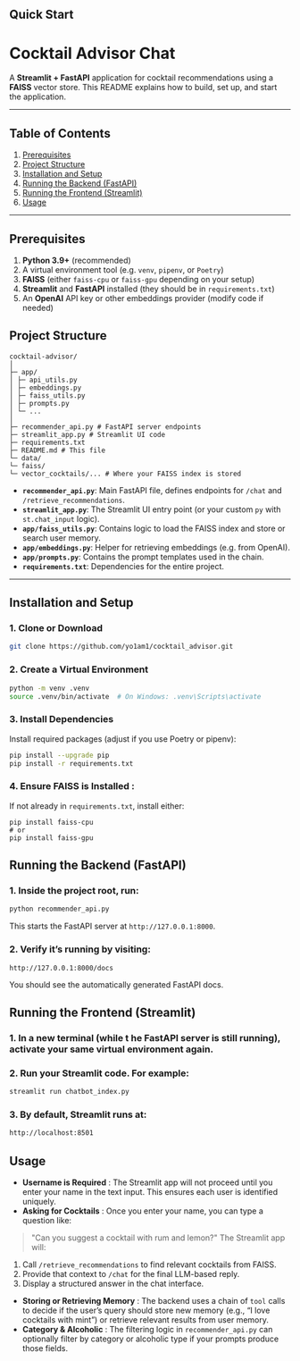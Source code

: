 ## Quick Start

# Cocktail Advisor Chat

A **Streamlit + FastAPI** application for cocktail recommendations using a **FAISS** vector store. This README explains how to build, set up, and start the application.

---

## Table of Contents

1. [Prerequisites](#prerequisites)
2. [Project Structure](#project-structure)
3. [Installation and Setup](#installation-and-setup)
4. [Running the Backend (FastAPI)](#running-the-backend-fastapi)
5. [Running the Frontend (Streamlit)](#running-the-frontend-streamlit)
6. [Usage](#usage)

---

## Prerequisites

1. **Python 3.9+** (recommended)
2. A virtual environment tool (e.g. `venv`, `pipenv`, or `Poetry`)
3. **FAISS** (either `faiss-cpu` or `faiss-gpu` depending on your setup)
4. **Streamlit** and **FastAPI** installed (they should be in `requirements.txt`)
5. An **OpenAI** API key or other embeddings provider (modify code if needed)

## Project Structure

```
cocktail-advisor/
│
├─ app/
│ ├─ api_utils.py
│ ├─ embeddings.py
│ ├─ faiss_utils.py
│ ├─ prompts.py
│ └─ ...
│
├─ recommender_api.py # FastAPI server endpoints
├─ streamlit_app.py # Streamlit UI code
├─ requirements.txt
├─ README.md # This file
└─ data/
└─ faiss/
└─ vector_cocktails/... # Where your FAISS index is stored
```

- **`recommender_api.py`**: Main FastAPI file, defines endpoints for `/chat` and `/retrieve_recommendations`.
- **`streamlit_app.py`**: The Streamlit UI entry point (or your custom `py` with `st.chat_input` logic).
- **`app/faiss_utils.py`**: Contains logic to load the FAISS index and store or search user memory.
- **`app/embeddings.py`**: Helper for retrieving embeddings (e.g. from OpenAI).
- **`app/prompts.py`**: Contains the prompt templates used in the chain.
- **`requirements.txt`**: Dependencies for the entire project.

---

## Installation and Setup

### 1. Clone or Download

```bash
git clone https://github.com/yo1am1/cocktail_advisor.git
```

### 2. Create a Virtual Environment

```bash
python -m venv .venv
source .venv/bin/activate  # On Windows: .venv\Scripts\activate
```

### 3. Install Dependencies

Install required packages (adjust if you use Poetry or pipenv):

```bash
pip install --upgrade pip
pip install -r requirements.txt
```

### **4. Ensure FAISS is Installed** :

If not already in `requirements.txt`, install either:

```
pip install faiss-cpu
# or
pip install faiss-gpu

```

## Running the Backend (FastAPI)

### **1. Inside** the project root, run:

```bash
python recommender_api.py
```

This starts the FastAPI server at `http://127.0.0.1:8000`.

### 2. Verify it’s running by visiting:

```
http://127.0.0.1:8000/docs
```

You should see the automatically generated FastAPI docs.

## Running the Frontend (Streamlit)

### 1. In a **new terminal** (while t	he FastAPI server is still running), **activate** your same virtual environment again.

### 2. Run your Streamlit code. For example:

```bash
streamlit run chatbot_index.py
```

### 3. By default, Streamlit runs at:

```html
http://localhost:8501
```

## Usage

* **Username is Required** :
  The Streamlit app will not proceed until you enter your name in the text input. This ensures each user is identified uniquely.
* **Asking for Cocktails** :
  Once you enter your name, you can type a question like:

> "Can you suggest a cocktail with rum and lemon?"
> The Streamlit app will:

1. Call `/retrieve_recommendations` to find relevant cocktails from FAISS.
2. Provide that context to `/chat` for the final LLM-based reply.
3. Display a structured answer in the chat interface.

* **Storing or Retrieving Memory** :
  The backend uses a chain of `tool` calls to decide if the user’s query should store new memory (e.g., “I love cocktails with mint”) or retrieve relevant results from user memory.
* **Category & Alcoholic** :
  The filtering logic in `recommender_api.py` can optionally filter by category or alcoholic type if your prompts produce those fields.
